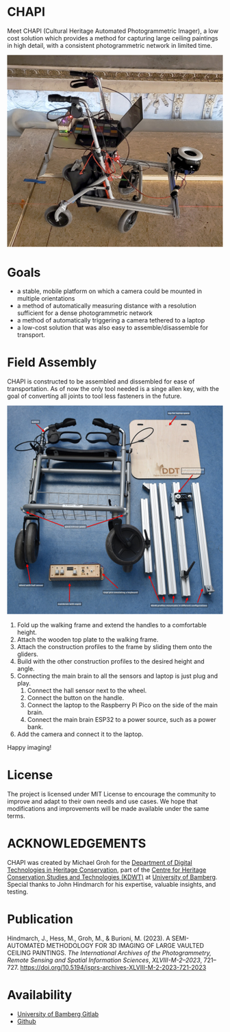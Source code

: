  
# CHAPI

Meet CHAPI (Cultural Heritage Automated Photogrammetric Imager), a low cost solution which provides a method for capturing large ceiling paintings in high detail, with a consistent photogrammetric network in limited time.

![CHAPI in Ansbach](hardware/chapi_in_ansbach.jpg)



# Goals

-  a stable, mobile platform on which a camera could be mounted in multiple orientations
-  a method of automatically measuring distance with a resolution sufficient for a dense photogrammetric network
-  a method of automatically triggering a camera tethered to a laptop
-  a low-cost solution that was also easy to assemble/disassemble for transport.



# Field Assembly

CHAPI is constructed to be assembled and dissembled for ease of transportation. 
As of now the only tool needed is a singe allen key, with the goal of converting all joints to tool less fasteners in the future.

![CHAPI Parts](hardware/chapi_parts_annotated.jpg)

1. Fold up the walking frame and extend the handles to a comfortable height.
2. Attach the wooden top plate to the walking frame.
3. Attach the construction profiles to the frame by sliding them onto the gliders.
4. Build with the other construction profiles to the desired height and angle.
5. Connecting the main brain to all the sensors and laptop is just plug and play.
	1. Connect the hall sensor next to the wheel.
	2. Connect the button on the handle.
	3. Connect the laptop to the Raspberry Pi Pico on the side of the main brain.
	4. Connect the main brain ESP32 to a power source, such as a power bank.
6. Add the camera and connect it to the laptop.

Happy imaging!


# License

The project is licensed under MIT License to encourage the community to improve and adapt to their own needs and use cases. 
We hope that modifications and improvements will be made available under the same terms.


# ACKNOWLEDGEMENTS

CHAPI was created by Michael Groh for the [Department of Digital Technologies in Heritage Conservation](https://www.uni-bamberg.de/en/iadk/heritage-conservation-studies/digital-technologies-in-heritage-conservation/), part of the [Centre for Heritage Conservation Studies and Technologies (KDWT)](https://www.uni-bamberg.de/en/iadk/heritage-conservation-studies/centre-for-heritage-conservation-studies-and-technologies-kdwt/) at [University of Bamberg](https://www.uni-bamberg.de/en/). Special thanks to John Hindmarch for his expertise, valuable insights, and testing.


# Publication

Hindmarch, J., Hess, M., Groh, M., & Burioni, M. (2023). A SEMI-AUTOMATED METHODOLOGY FOR 3D IMAGING OF LARGE VAULTED CEILING PAINTINGS. _The International Archives of the Photogrammetry, Remote Sensing and Spatial Information Sciences_, _XLVIII-M-2–2023_, 721–727. https://doi.org/10.5194/isprs-archives-XLVIII-M-2-2023-721-2023

# Availability

- [University of Bamberg Gitlab](https://gitlab.rz.uni-bamberg.de/ddt-public/chapi)
- [Github](https://github.com/uniba-dthc/CHAPI)